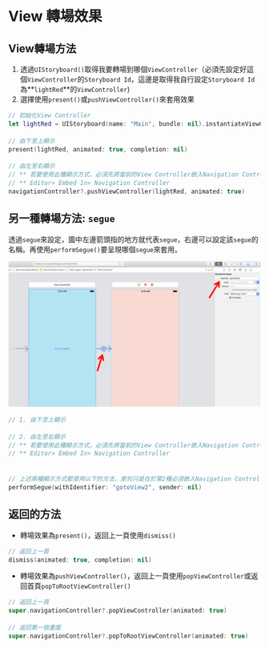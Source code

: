 # View 轉場效果

## View轉場方法

1. 透過`UIStoryboard()`取得我要轉場到哪個`ViewController`（必須先設定好這個`ViewController`的`Storyboard Id`，這邊是取得我自行設定`Storyboard Id`為**`lightRed`**的`ViewController`\)
2. 選擇使用`present()`或`pushViewController()`來套用效果

```swift
// 初始化View Controller
let lightRed = UIStoryboard(name: "Main", bundle: nil).instantiateViewController(withIdentifier: "lightRed")
        
// 由下至上顯示
present(lightRed, animated: true, completion: nil)
        
// 由左至右顯示
// ** 若要使用此種顯示方式，必須先將當前的View Controller嵌入Navigation Controller
// ** Editor> Embed In> Navigation Controller
navigationController?.pushViewController(lightRed, animated: true)
```

## 另一種轉場方法: `segue`

透過`segue`來設定，圖中左邊箭頭指的地方就代表`segue`，右邊可以設定該`segue`的名稱。再使用`performSegue()`要呈現哪個`segue`來套用。

![](../.gitbook/assets/tu-pian-1%20%281%29.png)

```swift
// 1. 由下至上顯示

// 2. 由左至右顯示
// ** 若要使用此種顯示方式，必須先將當前的View Controller嵌入Navigation Controller
// ** Editor> Embed In> Navigation Controller


// 上述兩種顯示方式都使用以下的方法，差別只是在於第2種必須嵌入Navigation Controller
performSegue(withIdentifier: "gotoView2", sender: nil)
```

## 返回的方法

* 轉場效果為`present()`，返回上一頁使用`dismiss()`

```swift
// 返回上一頁
dismiss(animated: true, completion: nil)
```

* 轉場效果為`pushViewController()`，返回上一頁使用`popViewController`或返回首頁`popToRootViewController()`

```swift
// 返回上一頁
super.navigationController?.popViewController(animated: true)

// 返回第一個畫面
super.navigationController?.popToRootViewController(animated: true)
```

